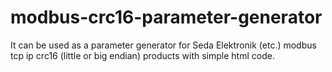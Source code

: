 # modbus-crc16-parameter-generator
It can be used as a parameter generator for Seda Elektronik (etc.) modbus tcp ip crc16 (little or big endian) products with simple html code.
